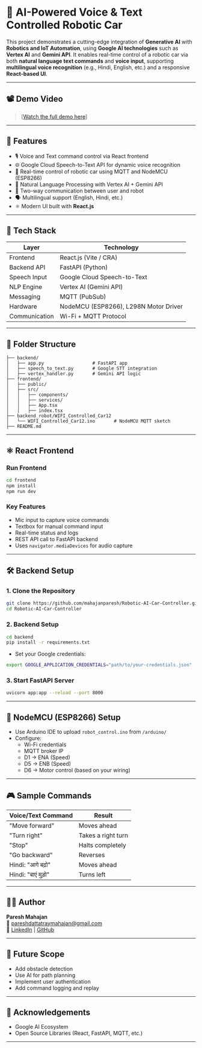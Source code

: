 
# 🤖 AI-Powered Voice & Text Controlled Robotic Car

This project demonstrates a cutting-edge integration of **Generative AI** with **Robotics and IoT Automation**, using **Google AI technologies** such as **Vertex AI** and **Gemini API**. It enables real-time control of a robotic car via both **natural language text commands** and **voice input**, supporting **multilingual voice recognition** (e.g., Hindi, English, etc.) and a responsive **React-based UI**.

---

## 📽️ Demo Video

> [[Watch the full demo here](https://drive.google.com/file/d/1LosG1g4OIYx_ON-nQjEminQw5kPsJua2/view?usp=sharing)]

---

## 🚀 Features

- 🎙️ Voice and Text command control via React frontend
- 🌐 Google Cloud Speech-to-Text API for dynamic voice recognition
- 🤖 Real-time control of robotic car using MQTT and NodeMCU (ESP8266)
- 🧠 Natural Language Processing with Vertex AI + Gemini API
- 🔄 Two-way communication between user and robot
- 🗣️ Multilingual support (English, Hindi, etc.)
- ⚛️ Modern UI built with **React.js**

---

## 🧰 Tech Stack

| Layer         | Technology                          |
|---------------|--------------------------------------|
| Frontend      | React.js (Vite / CRA)                |
| Backend API   | FastAPI (Python)                     |
| Speech Input  | Google Cloud Speech-to-Text          |
| NLP Engine    | Vertex AI (Gemini API)               |
| Messaging     | MQTT (PubSub)                        |
| Hardware      | NodeMCU (ESP8266), L298N Motor Driver|
| Communication | Wi-Fi + MQTT Protocol                |

---

## 📂 Folder Structure

```
├── backend/
│   ├── app.py                  # FastAPI app
│   ├── speech_to_text.py       # Google STT integration
│   ├── vertex_handler.py       # Gemini API logic
├── frontend/
│   ├── public/
│   ├── src/
│   │   ├── components/
│   │   ├── services/
│   │   ├── App.tsx
│   │   ├── index.tsx
├── backend_robot/WIFI_Controlled_Car12
│   └── WIFI_Controlled_Car12.ino       # NodeMCU MQTT sketch
├── README.md
```

---

## ⚛️ React Frontend

### Run Frontend
```bash
cd frontend
npm install
npm run dev
```

### Key Features
- Mic input to capture voice commands
- Textbox for manual command input
- Real-time status and logs
- REST API call to FastAPI backend
- Uses `navigator.mediaDevices` for audio capture

---

## 🛠️ Backend Setup

### 1. Clone the Repository
```bash
git clone https://github.com/mahajanparesh/Robotic-AI-Car-Controller.git
cd Robotic-AI-Car-Controller
```

### 2. Backend Setup
```bash
cd backend
pip install -r requirements.txt
```

- Set your Google credentials:
```bash
export GOOGLE_APPLICATION_CREDENTIALS="path/to/your-credentials.json"
```

### 3. Start FastAPI Server
```bash
uvicorn app:app --reload --port 8000
```

---

## 🤖 NodeMCU (ESP8266) Setup

- Use Arduino IDE to upload `robot_control.ino` from `/arduino/`
- Configure:
  - Wi-Fi credentials
  - MQTT broker IP
  - D1 → ENA (Speed)
  - D5 → ENB (Speed)
  - D6 → Motor control (based on your wiring)

---

## 🎮 Sample Commands

| Voice/Text Command     | Result            |
|------------------------|-------------------|
| "Move forward"         | Moves ahead       |
| "Turn right"           | Takes a right turn|
| "Stop"                 | Halts completely  |
| "Go backward"          | Reverses          |
| Hindi: "आगे बढ़ो"     | Moves ahead       |
| Hindi: "बाएं मुड़ो"   | Turns left        |

---

## 🧑‍💻 Author

**Paresh Mahajan**  
📧 pareshdattatraymahajan@gmail.com  
🔗 [LinkedIn](https://linkedin.com/in/mahajanparesh) | [GitHub](https://github.com/mahajanparesh)

---

## 🏁 Future Scope

- Add obstacle detection
- Use AI for path planning
- Implement user authentication
- Add command logging and replay


---

## 🙌 Acknowledgements

- Google AI Ecosystem
- Open Source Libraries (React, FastAPI, MQTT, etc.)

---
